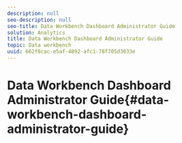 ```yaml
---
description: null
seo-description: null
seo-title: Data Workbench Dashboard Administrator Guide
solution: Analytics
title: Data Workbench Dashboard Administrator Guide
topic: Data workbench
uuid: 662f8cac-e5af-4892-afc1-78f705d3033e
---
```


# Data Workbench Dashboard Administrator Guide{#data-workbench-dashboard-administrator-guide}

